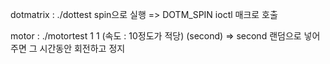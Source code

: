 dotmatrix : ./dottest spin으로 실행 => DOTM_SPIN  ioctl 매크로 호출

motor : ./motortest 1 1 (속도 : 10정도가 적당) (second)
        => second 랜덤으로 넣어주면 그 시간동안 회전하고 정지
